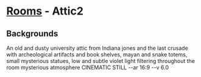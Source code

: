 # [Rooms](../room.md) - Attic2

## Backgrounds

An old and dusty university attic from Indiana jones and the last crusade with archeological artifacts and book shelves, mayan and snake totems, small mysterious statues, low and subtle violet light filtering throughout the room mysterious atmosphere CINEMATIC STILL --ar 16:9 --v 6.0
